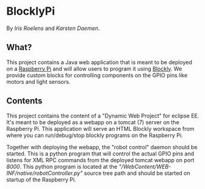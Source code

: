 # BlocklyPi

By *Iris Roelens* and *Karsten Daemen*.

## What?

This project contains a Java web application that is meant to be deployed on a [Raspberry Pi](https://www.raspberrypi.org/) and will allow users to program it using [Blockly](https://developers.google.com/blockly/). We provide custom blocks for controlling components on the GPIO pins like motors and light sensors.

## Contents

This project contains the content of a "Dynamic Web Project" for eclipse EE. It's meant to be deployed as a webapp on a tomcat (7) server on the Raspberry Pi. This application will serve an HTML Blockly workspace from where you can run/debug/stop blockly programs on the Raspberry Pi.

Together with deploying the webapp, the "robot control" daemon should be started. This is a python program that will control the actual GPIO pins and listens for XML RPC commands from the deployed tomcat webapp on port *8000*. This python program is located at the *"/WebContent/WEB-INF/native/robotController.py"* source tree path and should be started on startup of the Raspberry Pi.
